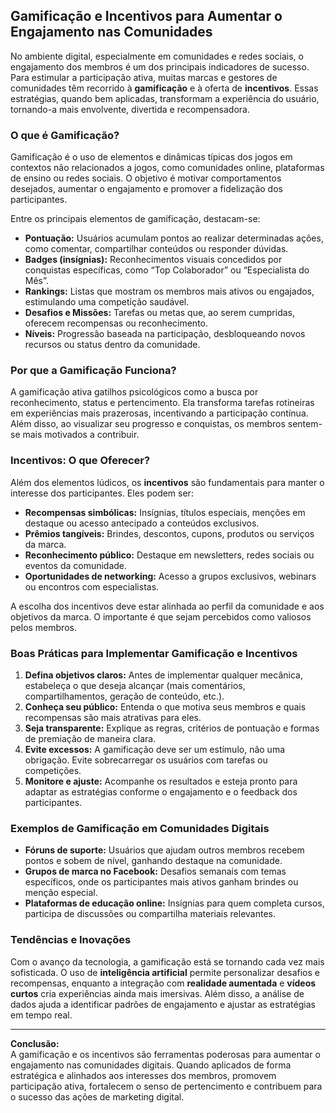 
## Gamificação e Incentivos para Aumentar o Engajamento nas Comunidades

No ambiente digital, especialmente em comunidades e redes sociais, o engajamento dos membros é um dos principais indicadores de sucesso. Para estimular a participação ativa, muitas marcas e gestores de comunidades têm recorrido à **gamificação** e à oferta de **incentivos**. Essas estratégias, quando bem aplicadas, transformam a experiência do usuário, tornando-a mais envolvente, divertida e recompensadora.

### O que é Gamificação?

Gamificação é o uso de elementos e dinâmicas típicas dos jogos em contextos não relacionados a jogos, como comunidades online, plataformas de ensino ou redes sociais. O objetivo é motivar comportamentos desejados, aumentar o engajamento e promover a fidelização dos participantes.

Entre os principais elementos de gamificação, destacam-se:

- **Pontuação:** Usuários acumulam pontos ao realizar determinadas ações, como comentar, compartilhar conteúdos ou responder dúvidas.
- **Badges (insígnias):** Reconhecimentos visuais concedidos por conquistas específicas, como “Top Colaborador” ou “Especialista do Mês”.
- **Rankings:** Listas que mostram os membros mais ativos ou engajados, estimulando uma competição saudável.
- **Desafios e Missões:** Tarefas ou metas que, ao serem cumpridas, oferecem recompensas ou reconhecimento.
- **Níveis:** Progressão baseada na participação, desbloqueando novos recursos ou status dentro da comunidade.

### Por que a Gamificação Funciona?

A gamificação ativa gatilhos psicológicos como a busca por reconhecimento, status e pertencimento. Ela transforma tarefas rotineiras em experiências mais prazerosas, incentivando a participação contínua. Além disso, ao visualizar seu progresso e conquistas, os membros sentem-se mais motivados a contribuir.

### Incentivos: O que Oferecer?

Além dos elementos lúdicos, os **incentivos** são fundamentais para manter o interesse dos participantes. Eles podem ser:

- **Recompensas simbólicas:** Insígnias, títulos especiais, menções em destaque ou acesso antecipado a conteúdos exclusivos.
- **Prêmios tangíveis:** Brindes, descontos, cupons, produtos ou serviços da marca.
- **Reconhecimento público:** Destaque em newsletters, redes sociais ou eventos da comunidade.
- **Oportunidades de networking:** Acesso a grupos exclusivos, webinars ou encontros com especialistas.

A escolha dos incentivos deve estar alinhada ao perfil da comunidade e aos objetivos da marca. O importante é que sejam percebidos como valiosos pelos membros.

### Boas Práticas para Implementar Gamificação e Incentivos

1. **Defina objetivos claros:** Antes de implementar qualquer mecânica, estabeleça o que deseja alcançar (mais comentários, compartilhamentos, geração de conteúdo, etc.).
2. **Conheça seu público:** Entenda o que motiva seus membros e quais recompensas são mais atrativas para eles.
3. **Seja transparente:** Explique as regras, critérios de pontuação e formas de premiação de maneira clara.
4. **Evite excessos:** A gamificação deve ser um estímulo, não uma obrigação. Evite sobrecarregar os usuários com tarefas ou competições.
5. **Monitore e ajuste:** Acompanhe os resultados e esteja pronto para adaptar as estratégias conforme o engajamento e o feedback dos participantes.

### Exemplos de Gamificação em Comunidades Digitais

- **Fóruns de suporte:** Usuários que ajudam outros membros recebem pontos e sobem de nível, ganhando destaque na comunidade.
- **Grupos de marca no Facebook:** Desafios semanais com temas específicos, onde os participantes mais ativos ganham brindes ou menção especial.
- **Plataformas de educação online:** Insígnias para quem completa cursos, participa de discussões ou compartilha materiais relevantes.

### Tendências e Inovações

Com o avanço da tecnologia, a gamificação está se tornando cada vez mais sofisticada. O uso de **inteligência artificial** permite personalizar desafios e recompensas, enquanto a integração com **realidade aumentada** e **vídeos curtos** cria experiências ainda mais imersivas. Além disso, a análise de dados ajuda a identificar padrões de engajamento e ajustar as estratégias em tempo real.

---

**Conclusão:**  
A gamificação e os incentivos são ferramentas poderosas para aumentar o engajamento nas comunidades digitais. Quando aplicados de forma estratégica e alinhados aos interesses dos membros, promovem participação ativa, fortalecem o senso de pertencimento e contribuem para o sucesso das ações de marketing digital.

```
